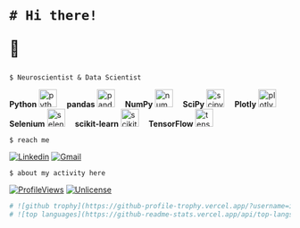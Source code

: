 <!README>
<h1>

```shell
# Hi there!
```
👾
</h1>

```shell
$ Neuroscientist & Data Scientist
```
<div class="row">
  <div class="column">
    <b>Python</b> 
    <img height="32" width="32" alt="python" cursor="default" src="https://cdn.simpleicons.org/python/white"/>
    <b>&emsp;</b><b>pandas</b> 
    <img height="32" width="32" src="https://cdn.simpleicons.org/pandas/white" alt="pandas"/>
    <b>&emsp;</b><b>NumPy</b> 
    <img height="32" width="32" src="https://cdn.simpleicons.org/numpy/white" alt="numpy"/>
    <b>&emsp;</b><b>SciPy</b>
    <img height="32" width="32" src="https://cdn.simpleicons.org/scipy/white" alt="scipy"/>
    <b>&emsp;</b><b>Plotly</b>
    <img height="32" width="32" src="https://cdn.simpleicons.org/plotly/white" alt="plotly"/>
    <b>&emsp;</b><b>Selenium</b>
    <img height="32" width="32" src="https://cdn.simpleicons.org/selenium/white" alt="selenium"/>
    <b>&emsp;</b><b>scikit-learn</b>
    <img height="32" width="32" src="https://cdn.simpleicons.org/scikitlearn/white" alt="scikit-learn"/>
    <b>&emsp;</b><b>TensorFlow</b>
    <img height="32" width="32" src="https://cdn.simpleicons.org/tensorflow/white" alt="tensorflow"/>
  </div>
</div>

```shell
$ reach me
```

[![Linkedin](https://img.shields.io/badge/LinkedIn-0077B5?style=for-the-badge&logo=linkedin&logoColor=white)](https://www.linkedin.com/in/ines-g-calvo/)
[![Gmail](https://img.shields.io/badge/Gmail-D14836?style=for-the-badge&logo=gmail&logoColor=white)](inglez@gmail.com)

```shell
$ about my activity here
```
[![ProfileViews](https://komarev.com/ghpvc/?username=inesgcalvo)]()
[![Unlicense](https://img.shields.io/badge/License-Unlicense-blue.svg)](https://unlicense.org/)

```python
# ![github trophy](https://github-profile-trophy.vercel.app/?username=inesgcalvo&row=1)
# ![top languages](https://github-readme-stats.vercel.app/api/top-langs/?username=inesgcalvo&theme=blue-green)
```
